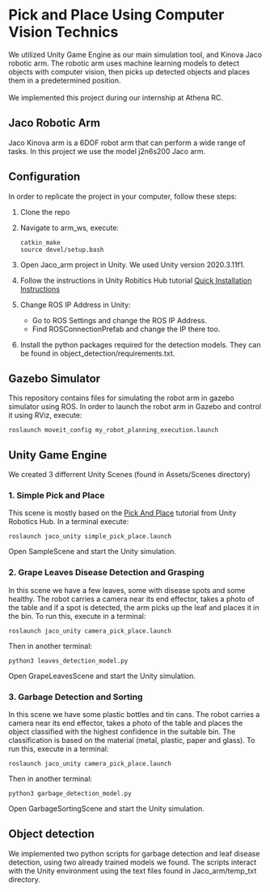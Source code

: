 # Pick and Place Using Computer Vision Technics
We utilized Unity Game Engine as our main simulation tool, and Kinova Jaco robotic arm. The robotic arm uses machine learning models to detect objects with computer vision, then picks up detected objects and places them in a predetermined position.\
\
We implemented this project during our internship at Athena RC.

## Jaco Robotic Arm
Jaco Kinova arm is a 6DOF robot arm that can perform a wide range of tasks. In this project we use the model j2n6s200 Jaco arm.

## Configuration
In order to replicate the project in your computer, follow these steps:
1. Clone the repo
2. Navigate to arm_ws, execute:
   
   ```
   catkin_make
   source devel/setup.bash
   ```
3. Open Jaco_arm project in Unity. We used Unity version 2020.3.11f1.
4. Follow the instructions in Unity Robitics Hub tutorial [Quick Installation Instructions](https://github.com/Unity-Technologies/Unity-Robotics-Hub/blob/main/tutorials/quick_setup.md)
5. Change ROS IP Address in Unity:
    * Go to ROS Settings and change the ROS IP Address.
    * Find ROSConnectionPrefab and change the IP there too.
6. Install the python packages required for the detection models. They can be found in object_detection/requirements.txt.

## Gazebo Simulator
This repository contains files for simulating the robot arm in gazebo simulator using ROS.
In order to launch the robot arm in Gazebo and control it using RViz, execute:

```
roslaunch moveit_config my_robot_planning_execution.launch
```
## Unity Game Engine
We created 3 differrent Unity Scenes (found in Assets/Scenes directory)
  ### 1. Simple Pick and Place
  This scene is mostly based on the [Pick And Place](https://github.com/Unity-Technologies/Unity-Robotics-Hub/tree/main/tutorials/pick_and_place) tutorial from Unity Robotics Hub. In a terminal execute:
  ```
  roslaunch jaco_unity simple_pick_place.launch
  ```
  Open SampleScene and start the Unity simulation.
  
  ### 2. Grape Leaves Disease Detection and Grasping
  In this scene we have a few leaves, some with disease spots and some healthy. The robot carries a camera near its end effector, takes a photo of the table and if a spot is detected, the arm picks up the leaf and places it in the bin. To run this, execute in a terminal:
  ```
  roslaunch jaco_unity camera_pick_place.launch
  ```
  Then in another terminal:
  ```
  python3 leaves_detection_model.py
  ```
  Open GrapeLeavesScene and start the Unity simulation.
  
  ### 3. Garbage Detection and Sorting
  In this scene we have some plastic bottles and tin cans. The robot carries a camera near its end effector, takes a photo of the table and places the object classified with the highest confidence in the suitable bin. The classification is based on the material (metal, plastic, paper and glass). To run this, execute in a terminal:
  ```
  roslaunch jaco_unity camera_pick_place.launch
  ```
  Then in another terminal:
  ```
  python3 garbage_detection_model.py
  ```
  Open GarbageSortingScene and start the Unity simulation.

## Object detection
We implemented two python scripts for garbage detection and leaf disease detection, using two already trained models we found. The scripts interact with the Unity environment using the text files found in Jaco_arm/temp_txt directory.
